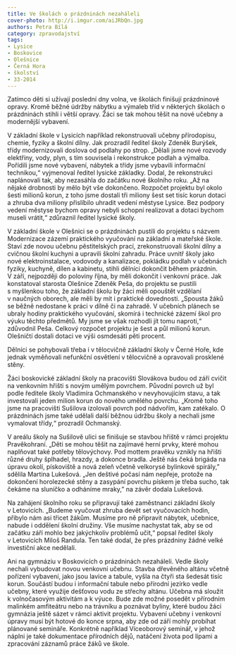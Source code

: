 ```yaml
---
title: Ve školách o prázdninách nezaháleli
cover-photo: http://i.imgur.com/aiJRbQn.jpg
authors: Petra Bílá
category: zpravodajství
tags:
- Lysice
- Boskovice
- Olešnice
- Černá Hora
- školství
- 33-2014 
---
```


Zatímco děti si užívají poslední dny volna, ve školách finišují prázdninové opravy. Kromě běžné údržby nábytku a výmaleb tříd v některých školách o prázdninách stihli i větší opravy. Žáci se tak mohou těšit na nové učebny a modernější vybavení.

V základní škole v Lysicích například rekonstruovali učebny přírodopisu, chemie, fyziky a školní dílny. Jak prozradil ředitel školy Zdeněk Burýšek, třídy modernizovali doslova od podlahy po strop. „Dělali jsme nové rozvody elektřiny, vody, plyn, s tím souvisela i rekonstrukce podlah a výmalba. Pořídili jsme nové vybavení, nábytek a třídy jsme vybavili informační technikou,“ vyjmenoval ředitel lysické základky. Dodal, že rekonstrukci naplánovali tak, aby nezasáhla do začátku nové školního roku. „Až na nějaké drobnosti by mělo být vše dokončeno. Rozpočet projektu byl okolo šesti milionů korun, z toho jsme dostali tři miliony šest set tisíc korun dotaci a zhruba dva miliony přislíbilo uhradit vedení městyse Lysice. Bez podpory vedení městyse bychom opravy nebyli schopní realizovat a dotaci bychom museli vrátit,“ zdůraznil ředitel lysické školy. 

V základní škole v Olešnici se o prázdninách pustili do projektu s názvem Modernizace zázemí praktického vyučování na základní a mateřské škole. Staví zde novou učebnu pěstitelských prací, zrekonstruovali školní dílny a cvičnou školní kuchyni a upravili školní zahradu. Práce uvnitř školy jako nové elektroinstalace, vodovody a kanalizace, pokládku podlah v učebnách fyziky, kuchyně, dílen a kabinetu, stihli dělníci dokončit během prázdnin. V září, nejpozději do poloviny října, by měli dokončit i venkovní práce. Jak konstatoval starosta Olešnice Zdeněk Peša, do projektu se pustili s myšlenkou toho, že základní školu by žáci měli opouštět vzdělaní v naučných oborech, ale měli by mít i praktické dovednosti. „Spousta žáků se běžně nedostane k práci v dílně či na zahradě. V učebních plánech se ubraly hodiny praktického vyučování, skomírá i technické zázemí škol pro výuku těchto předmětů. My jsme se však rozhodli jít tomu naproti,“ zdůvodnil Peša. Celkový rozpočet projektu je šest a půl milionů korun. Olešničtí dostali dotaci ve výši osmdesáti pěti procent. 

Dělníci se pohybovali třeba i v tělocvičně základní školy v Černé Hoře, kde jednak vyměňovali nefunkční osvětlení v tělocvičně a opravovali prosklené stěny.

Žáci boskovické základní školy na pracovišti Slovákova budou od září cvičit na venkovním hřišti s novým umělým povrchem. Původní povrch už byl podle ředitele školy Vladimíra Ochmanského v nevyhovujícím stavu, a tak investovali jeden milion korun do nového umělého povrchu. „Kromě toho jsme na pracovišti Sušilova izolovali povrch pod nádvořím, kam zatékalo. O prázdninách jsme také udělali další běžnou údržbu školy a nechali jsme vymalovat třídy,“ prozradil Ochmanský. 

V areálu školy na Sušilově ulici se finišuje se stavbou hřiště v rámci projektu Pravěkohraní. „Děti se mohou těšit na zajímavé herní prvky, které mohou naplňovat také potřeby tělovýchovy. Pod mottem pravěku vznikly na hřišti různé druhy šplhadel, hrazdy, a dokonce bradla. Ještě nás čeká brigáda na úpravu okolí, pískoviště a nová zeleň včetně velkorysé bylinkové spirály,” sdělila Martina Lukešová. „Jen deštivé počasí nám nepřeje, protože na dokončení horolezecké stěny a zasypání povrchu pískem je třeba sucho, tak čekáme na sluníčko a odháníme mraky,” na závěr dodala Lukešová.

Na zahájení školního roku se připravují také zaměstnanci základní školy v Letovicích. „Budeme vyučovat zhruba devět set vyučovacích hodin, přibylo nám asi třicet žákům. Musíme pro ně připravit nábytek, učebnice, nabude i oddělení školní družiny. Vše musíme nachystat tak, aby se od začátku září mohlo bez jakýchkoliv problémů učit,“ popsal ředitel školy v Letovicích Miloš Randula. Ten také dodal, že přes prázdniny žádné velké investiční akce nedělali.

Ani na gymnáziu v Boskovicích o prázdninách nezaháleli. Vedle školy nechali vybudovat novou venkovní učebnu. Stavba dřevěného altánu včetně pořízení vybavení, jako jsou lavice a tabule, vyšla na čtyři sta šedesát tisíc korun. Součástí budou i informační tabule nebo přírodní jezírko vedle učebny, které využije dešťovou vodu ze střechy altánu. Učebna má sloužit k volnočasovým aktivitám a k výuce. Bude zde možné posedět v přírodním malinkém amfiteátru nebo na trávníku a poznávat byliny, které budou žáci gymnázia ještě sázet v rámci aktivit projektu. Vybavení učebny i venkovní úpravy musí být hotové do konce srpna, aby zde od září mohly probíhat plánované semináře. Konkrétně například Víceoborový seminář, v jehož náplni je také dokumentace přírodních dějů, natáčení života pod lípami a zpracování záznamů práce žáků ve škole. 